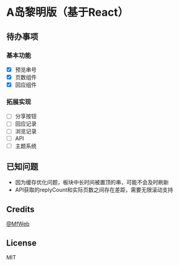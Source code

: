 # A岛黎明版（基于React）

## 待办事项

### 基本功能

- [x] 预览串号
- [x] 页数组件
- [x] 回应组件

### 拓展实现

- [ ] 分享按钮
- [ ] 回应记录
- [ ] 浏览记录
- [ ] API
- [ ] 主题系统

## 已知问题

- 因为缓存优化问题，板块中长时间被置顶的串，可能不会及时刷新
- API获取的replyCount和实际页数之间存在差距，需要无限滚动支持

## Credits

[@MfWeb](https://github.com/Mfweb)

## License

MIT